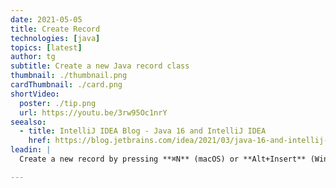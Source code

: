 ```yaml
---
date: 2021-05-05
title: Create Record
technologies: [java]
topics: [latest]
author: tg
subtitle: Create a new Java record class
thumbnail: ./thumbnail.png
cardThumbnail: ./card.png
shortVideo:
  poster: ./tip.png
  url: https://youtu.be/3rw95Oc1nrY
seealso:
  - title: IntelliJ IDEA Blog - Java 16 and IntelliJ IDEA
    href: https://blog.jetbrains.com/idea/2021/03/java-16-and-intellij-idea/
leadin: |
  Create a new record by pressing **⌘N** (macOS) or **Alt+Insert** (Windows/Linux) on the Project Window. From the "New Java Class" dialog, type the name of the record and select the "Record" type.

---
```

